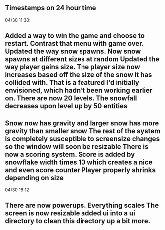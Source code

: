 Timestamps on 24 hour time
-----------------
04/30 11:30:

Added a way to win the game and choose to restart. Contrast that menu with game over. 
Updated the way snow spawns. Now snow spawns at different sizes at random
Updated the way player gains size. The player size now increases based off the size of the snow it has collided with.
That is a featured I'd initially envisioned, which hadn't been working earlier on.
There are now 20 levels.
The snowfall decreases upon level up by 50 entities
----------------------------------------

Snow now has gravity and larger snow has more gravity than smaller snow
The rest of the system is completely susceptible to screensize changes so the window will soon be resizable
There is now a scoring system. Score is added by snowflake width times 10 which creates a nice and even score counter
Player properly shrinks depending on size
----------------------------------------
04/30 18:12

There are now powerups. 
Everything scales
The screen is now resizable
added ui into a ui directory to clean this directory up a bit more.
-----------------------------------------------------------------
